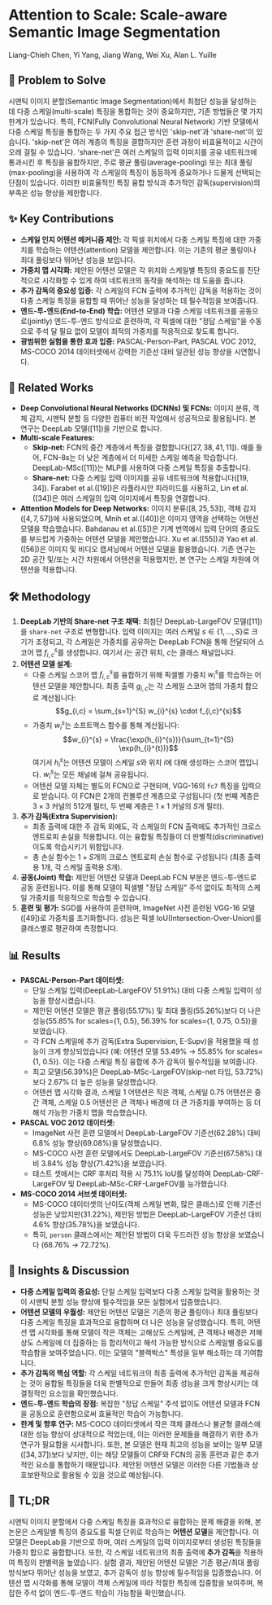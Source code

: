 # Attention to Scale: Scale-aware Semantic Image Segmentation

Liang-Chieh Chen, Yi Yang, Jiang Wang, Wei Xu, Alan L. Yuille

## 🧩 Problem to Solve

시맨틱 이미지 분할(Semantic Image Segmentation)에서 최첨단 성능을 달성하는 데 다중 스케일(multi-scale) 특징을 통합하는 것이 중요하지만, 기존 방법들은 몇 가지 한계가 있습니다. 특히, FCN(Fully Convolutional Neural Network) 기반 모델에서 다중 스케일 특징을 통합하는 두 가지 주요 접근 방식인 'skip-net'과 'share-net'이 있습니다. 'skip-net'은 여러 계층의 특징을 결합하지만 훈련 과정이 비효율적이고 시간이 오래 걸릴 수 있습니다. 'share-net'은 여러 스케일의 입력 이미지를 공유 네트워크에 통과시킨 후 특징을 융합하지만, 주로 평균 풀링(average-pooling) 또는 최대 풀링(max-pooling)을 사용하여 각 스케일의 특징이 동등하게 중요하거나 드물게 선택되는 단점이 있습니다. 이러한 비효율적인 특징 융합 방식과 추가적인 감독(supervision)의 부족은 성능 향상을 제한합니다.

## ✨ Key Contributions

- **스케일 인지 어텐션 메커니즘 제안:** 각 픽셀 위치에서 다중 스케일 특징에 대한 가중치를 학습하는 어텐션(attention) 모델을 제안합니다. 이는 기존의 평균 풀링이나 최대 풀링보다 뛰어난 성능을 보입니다.
- **가중치 맵 시각화:** 제안된 어텐션 모델은 각 위치와 스케일별 특징의 중요도를 진단적으로 시각화할 수 있게 하여 네트워크의 동작을 해석하는 데 도움을 줍니다.
- **추가 감독의 중요성 입증:** 각 스케일의 FCN 출력에 추가적인 감독을 적용하는 것이 다중 스케일 특징을 융합할 때 뛰어난 성능을 달성하는 데 필수적임을 보여줍니다.
- **엔드-투-엔드(End-to-End) 학습:** 어텐션 모델과 다중 스케일 네트워크를 공동으로(jointly) 엔드-투-엔드 방식으로 훈련하여, 각 픽셀에 대한 "정답 스케일"을 수동으로 주석 달 필요 없이 모델이 최적의 가중치를 적응적으로 찾도록 합니다.
- **광범위한 실험을 통한 효과 입증:** PASCAL-Person-Part, PASCAL VOC 2012, MS-COCO 2014 데이터셋에서 강력한 기준선 대비 일관된 성능 향상을 시연합니다.

## 📎 Related Works

- **Deep Convolutional Neural Networks (DCNNs) 및 FCNs:** 이미지 분류, 객체 감지, 시맨틱 분할 등 다양한 컴퓨터 비전 작업에서 성공적으로 활용됩니다. 본 연구는 DeepLab 모델($[11]$)을 기반으로 합니다.
- **Multi-scale Features:**
  - **Skip-net:** FCN의 중간 계층에서 특징을 결합합니다($[27, 38, 41, 11]$). 예를 들어, FCN-8s는 더 낮은 계층에서 더 미세한 스케일 예측을 학습합니다. DeepLab-MSc($[11]$)는 MLP를 사용하여 다중 스케일 특징을 추출합니다.
  - **Share-net:** 다중 스케일 입력 이미지를 공유 네트워크에 적용합니다($[19, 34]$). Farabet et al.($[19]$)은 라플라시안 피라미드를 사용하고, Lin et al.($[34]$)은 여러 스케일의 입력 이미지에서 특징을 연결합니다.
- **Attention Models for Deep Networks:** 이미지 분류($[8, 25, 53]$), 객체 감지($[4, 7, 57]$)에 사용되었으며, Mnih et al.($[40]$)은 이미지 영역을 선택하는 어텐션 모델을 학습했습니다. Bahdanau et al.($[5]$)은 기계 번역에서 입력 단어의 중요도를 부드럽게 가중하는 어텐션 모델을 제안했습니다. Xu et al.($[55]$)과 Yao et al.($[56]$)은 이미지 및 비디오 캡셔닝에서 어텐션 모델을 활용했습니다. 기존 연구는 2D 공간 및/또는 시간 차원에서 어텐션을 적용했지만, 본 연구는 스케일 차원에 어텐션을 적용합니다.

## 🛠️ Methodology

1. **DeepLab 기반의 Share-net 구조 채택:** 최첨단 DeepLab-LargeFOV 모델($[11]$)을 `share-net` 구조로 변형합니다. 입력 이미지는 여러 스케일 $s \in \{1, ..., S\}$로 크기가 조정되고, 각 스케일은 가중치를 공유하는 DeepLab FCN을 통해 전달되어 스코어 맵 $f_{i,c}^{s}$를 생성합니다. 여기서 $i$는 공간 위치, $c$는 클래스 채널입니다.
2. **어텐션 모델 설계:**
   - 다중 스케일 스코어 맵 $f_{i,c}^{s}$를 융합하기 위해 픽셀별 가중치 $w_{i}^{s}$를 학습하는 어텐션 모델을 제안합니다. 최종 출력 $g_{i,c}$는 각 스케일 스코어 맵의 가중치 합으로 계산됩니다:
     $$g_{i,c} = \sum_{s=1}^{S} w_{i}^{s} \cdot f_{i,c}^{s}$$
   - 가중치 $w_{i}^{s}$는 소프트맥스 함수를 통해 계산됩니다:
     $$w_{i}^{s} = \frac{\exp(h_{i}^{s})}{\sum_{t=1}^{S} \exp(h_{i}^{t})}$$
     여기서 $h_{i}^{s}$는 어텐션 모델이 스케일 $s$와 위치 $i$에 대해 생성하는 스코어 맵입니다. $w_{i}^{s}$는 모든 채널에 걸쳐 공유됩니다.
   - 어텐션 모델 자체는 별도의 FCN으로 구현되며, VGG-16의 `fc7` 특징을 입력으로 받습니다. 이 FCN은 2개의 컨볼루션 계층으로 구성됩니다 (첫 번째 계층은 $3 \times 3$ 커널의 512개 필터, 두 번째 계층은 $1 \times 1$ 커널의 $S$개 필터).
3. **추가 감독(Extra Supervision):**
   - 최종 출력에 대한 주 감독 외에도, 각 스케일의 FCN 출력에도 추가적인 크로스 엔트로피 손실을 적용합니다. 이는 융합될 특징들이 더 판별적(discriminative)이도록 학습시키기 위함입니다.
   - 총 손실 함수는 $1 + S$개의 크로스 엔트로피 손실 함수로 구성됩니다 (최종 출력용 1개, 각 스케일 출력용 $S$개).
4. **공동(Joint) 학습:** 제안된 어텐션 모델과 DeepLab FCN 부분은 엔드-투-엔드로 공동 훈련됩니다. 이를 통해 모델이 픽셀별 "정답 스케일" 주석 없이도 최적의 스케일 가중치를 적응적으로 학습할 수 있습니다.
5. **훈련 및 평가:** SGD를 사용하여 훈련하며, ImageNet 사전 훈련된 VGG-16 모델($[49]$)로 가중치를 초기화합니다. 성능은 픽셀 IoU(Intersection-Over-Union)를 클래스별로 평균하여 측정합니다.

## 📊 Results

- **PASCAL-Person-Part 데이터셋:**
  - 단일 스케일 입력(DeepLab-LargeFOV 51.91%) 대비 다중 스케일 입력이 성능을 향상시켰습니다.
  - 제안된 어텐션 모델은 평균 풀링(55.17%) 및 최대 풀링(55.26%)보다 더 나은 성능(55.85% for scales={1, 0.5}, 56.39% for scales={1, 0.75, 0.5})을 보였습니다.
  - 각 FCN 스케일에 추가 감독(Extra Supervision, E-Supv)을 적용했을 때 성능이 크게 향상되었습니다 (예: 어텐션 모델 53.49% $\rightarrow$ 55.85% for scales={1, 0.5}). 이는 다중 스케일 특징 융합에 추가 감독이 필수적임을 보여줍니다.
  - 최고 모델(56.39%)은 DeepLab-MSc-LargeFOV(skip-net 타입, 53.72%)보다 2.67% 더 높은 성능을 달성했습니다.
  - 어텐션 맵 시각화 결과, 스케일 1 어텐션은 작은 객체, 스케일 0.75 어텐션은 중간 객체, 스케일 0.5 어텐션은 큰 객체나 배경에 더 큰 가중치를 부여하는 등 더 해석 가능한 가중치 맵을 학습했습니다.
- **PASCAL VOC 2012 데이터셋:**
  - ImageNet 사전 훈련 모델에서 DeepLab-LargeFOV 기준선(62.28%) 대비 6.8% 성능 향상(69.08%)을 달성했습니다.
  - MS-COCO 사전 훈련 모델에서도 DeepLab-LargeFOV 기준선(67.58%) 대비 3.84% 성능 향상(71.42%)을 보였습니다.
  - 테스트 셋에서는 CRF 후처리 적용 시 75.1% IoU를 달성하여 DeepLab-CRF-LargeFOV 및 DeepLab-MSc-CRF-LargeFOV를 능가했습니다.
- **MS-COCO 2014 서브셋 데이터셋:**
  - MS-COCO 데이터셋의 난이도(객체 스케일 변화, 많은 클래스)로 인해 기준선 성능은 낮았지만(31.22%), 제안된 방법은 DeepLab-LargeFOV 기준선 대비 4.6% 향상(35.78%)을 보였습니다.
  - 특히, `person` 클래스에서는 제안된 방법이 더욱 두드러진 성능 향상을 보였습니다 (68.76% $\rightarrow$ 72.72%).

## 🧠 Insights & Discussion

- **다중 스케일 입력의 중요성:** 단일 스케일 입력보다 다중 스케일 입력을 활용하는 것이 시맨틱 분할 성능 향상에 필수적임을 모든 실험에서 입증했습니다.
- **어텐션 모델의 우월성:** 제안된 어텐션 모델은 기존의 평균 풀링이나 최대 풀링보다 다중 스케일 특징을 효과적으로 융합하며 더 나은 성능을 달성했습니다. 특히, 어텐션 맵 시각화를 통해 모델이 작은 객체는 고해상도 스케일에, 큰 객체나 배경은 저해상도 스케일에 더 집중하는 등 합리적이고 해석 가능한 방식으로 스케일별 중요도를 학습함을 보여주었습니다. 이는 모델의 "블랙박스" 특성을 일부 해소하는 데 기여합니다.
- **추가 감독의 핵심 역할:** 각 스케일 네트워크의 최종 출력에 추가적인 감독을 제공하는 것이 융합될 특징들을 더욱 판별적으로 만들어 최종 성능을 크게 향상시키는 데 결정적인 요소임을 확인했습니다.
- **엔드-투-엔드 학습의 장점:** 복잡한 "정답 스케일" 주석 없이도 어텐션 모델과 FCN을 공동으로 훈련함으로써 효율적인 학습이 가능합니다.
- **한계 및 향후 연구:** MS-COCO 데이터셋에서 작은 객체 클래스나 불균형 클래스에 대한 성능 향상이 상대적으로 적었는데, 이는 이러한 문제들을 해결하기 위한 추가 연구가 필요함을 시사합니다. 또한, 본 모델은 현재 최고의 성능을 보이는 일부 모델($[34, 37]$)보다 낮지만, 이는 해당 모델들이 CRF와 FCN의 공동 훈련과 같은 추가적인 요소를 통합하기 때문입니다. 제안된 어텐션 모델은 이러한 다른 기법들과 상호보완적으로 활용될 수 있을 것으로 예상됩니다.

## 📌 TL;DR

시맨틱 이미지 분할에서 다중 스케일 특징을 효과적으로 융합하는 문제 해결을 위해, 본 논문은 스케일별 특징의 중요도를 픽셀 단위로 학습하는 **어텐션 모델**을 제안합니다. 이 모델은 DeepLab을 기반으로 하며, 여러 스케일의 입력 이미지로부터 생성된 특징들을 가중치 합으로 융합합니다. 또한, 각 스케일 네트워크의 최종 출력에 **추가 감독**을 적용하여 특징의 판별력을 높였습니다. 실험 결과, 제안된 어텐션 모델은 기존 평균/최대 풀링 방식보다 뛰어난 성능을 보였고, 추가 감독이 성능 향상에 필수적임을 입증했습니다. 어텐션 맵 시각화를 통해 모델이 객체 스케일에 따라 적절한 특징에 집중함을 보여주며, 복잡한 주석 없이 엔드-투-엔드 학습이 가능함을 확인했습니다.
